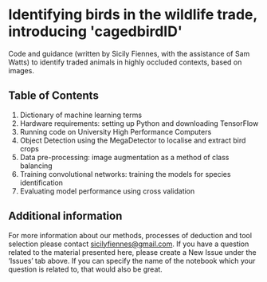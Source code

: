 # Identifying birds in the wildlife trade, introducing 'cagedbirdID'

Code and guidance (written by Sicily Fiennes, with the assistance of Sam Watts) to identify traded animals in highly occluded contexts, based on images.

## Table of Contents
1. Dictionary of machine learning terms
2. Hardware requirements: setting up Python and downloading TensorFlow
3. Running code on University High Performance Computers
4. Object Detection using the MegaDetector to localise and extract bird crops
5. Data pre-processing: image augmentation as a method of class balancing
6. Training convolutional networks: training the models for species identification
7. Evaluating model performance using cross validation


## Additional information
For more information about our methods, processes of deduction and tool selection please contact [sicilyfiennes@gmail.com](mailto:sicilyfiennes@gmail.com). If you have a question related to the material presented here, please create a New Issue under the ‘Issues’ tab above. If you can specify the name of the notebook which your question is related to, that would also be great. 
